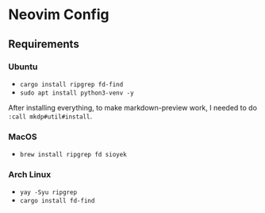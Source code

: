 # Neovim Config

## Requirements

### Ubuntu
- `cargo install ripgrep fd-find`
- `sudo apt install python3-venv -y`

After installing everything, to make markdown-preview work, I needed to do
`:call mkdp#util#install`.

### MacOS
- `brew install ripgrep fd sioyek`

### Arch Linux
- `yay -Syu ripgrep`
- `cargo install fd-find`

